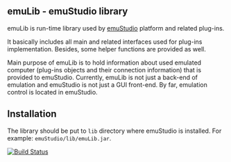 emuLib - emuStudio library
--------------------------

emuLib is run-time library used by [emuStudio](http://github.com/vbmacher/emuStudio) platform and related plug-ins.

It basically includes all main and related interfaces used for plug-ins implementation. Besides, some helper functions
are provided as well.

Main purpose of emuLib is to hold information about used emulated computer (plug-ins objects and their connection
information) that is provided to emuStudio. Currently, emuLib is not just a back-end of emulation and emuStudio is not
just a GUI front-end. By far, emulation control is located in emuStudio.


Installation
------------

The library should be put to `lib` directory where emuStudio is installed.
For example: `emuStudio/lib/emuLib.jar`.

[![Build Status](https://travis-ci.org/vbmacher/emuLib.png)](https://travis-ci.org/vbmacher/emuLib)
